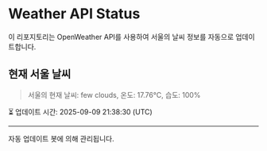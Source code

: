 
# Weather API Status

이 리포지토리는 OpenWeather API를 사용하여 서울의 날씨 정보를 자동으로 업데이트합니다.

## 현재 서울 날씨
> 서울의 현재 날씨: few clouds, 온도: 17.76°C, 습도: 100%

⏳ 업데이트 시간: 2025-09-09 21:38:30 (UTC)

---
자동 업데이트 봇에 의해 관리됩니다.
